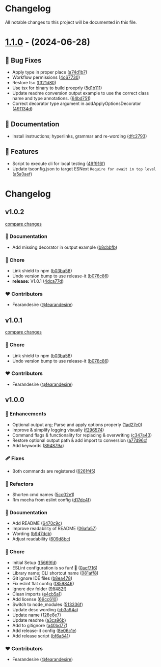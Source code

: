 # Changelog

All notable changes to this project will be documented in this file.

# [1.1.0](https://github.com/fearandesire/saph-convert/compare/v1.0.2...v1.1.0) - (2024-06-28)

## 🐛 Bug Fixes

- Apply type in proper place ([a74d1b7](https://github.com/fearandesire/saph-convert/commit/a74d1b729db84432359b6d5f210e7ea8003364c6))
- Workflow permissions ([4c67730](https://github.com/fearandesire/saph-convert/commit/4c677305db17abb51036418ef40edbacc029dec8))
- Restore tsc ([f321d80](https://github.com/fearandesire/saph-convert/commit/f321d803d03ab2ad63feb3ceabb510573401d981))
- Use tsx for binary to build proeprly ([5d1b111](https://github.com/fearandesire/saph-convert/commit/5d1b111fdea638b71e3b780061be296ebfa506e3))
- Update readme conversion output example to use the correct class name and type annotations. ([64bd751](https://github.com/fearandesire/saph-convert/commit/64bd7515ecacb37cb30b2901ad21736d54cce873))
- Correct decorator type argument in addApplyOptionsDecorator ([491134d](https://github.com/fearandesire/saph-convert/commit/491134d29f1e465dbe51aa468205b821c93a49c9))

## 📝 Documentation

- Install instructions; hyperlinks, grammar and re-wording ([dfc2793](https://github.com/fearandesire/saph-convert/commit/dfc2793298da9478a90c7e5b2ebe3c6b516bb35a))

## 🚀 Features

- Script to execute cli for local testing ([49f916f](https://github.com/fearandesire/saph-convert/commit/49f916faba92aee11ba5cda33e6687388207682b))
- Update tsconfig.json to target ESNext `Require for await in top level` ([a5a0aef](https://github.com/fearandesire/saph-convert/commit/a5a0aef843689bb0ad20689fe98d64e2e2eb370a))

# Changelog


## v1.0.2

[compare changes](https://github.com/fearandesire/saph-convert/compare/v1.0.1...v1.0.2)

### 📖 Documentation

- Add missing decorator in output example ([b8cbbfb](https://github.com/fearandesire/saph-convert/commit/b8cbbfb))

### 🏡 Chore

- Link shield to npm ([b03ba58](https://github.com/fearandesire/saph-convert/commit/b03ba58))
- Undo version bump to use release-it ([b076c86](https://github.com/fearandesire/saph-convert/commit/b076c86))
- **release:** V1.0.1 ([4dca77d](https://github.com/fearandesire/saph-convert/commit/4dca77d))

### ❤️ Contributors

- Fearandesire ([@fearandesire](http://github.com/fearandesire))

## v1.0.1

[compare changes](https://github.com/fearandesire/saph-convert/compare/v1.0.1...v1.0.1)

### 🏡 Chore

- Link shield to npm ([b03ba58](https://github.com/fearandesire/saph-convert/commit/b03ba58))
- Undo version bump to use release-it ([b076c86](https://github.com/fearandesire/saph-convert/commit/b076c86))

### ❤️ Contributors

- Fearandesire ([@fearandesire](http://github.com/fearandesire))

## v1.0.0


### 🚀 Enhancements

- Optional output arg; Parse and apply options properly ([1ad27e0](https://github.com/fearandesire/saph-convert/commit/1ad27e0))
- Improve & simplify logging visually ([f296574](https://github.com/fearandesire/saph-convert/commit/f296574))
- Command flags & functionality for replacing & overwriting ([c347a43](https://github.com/fearandesire/saph-convert/commit/c347a43))
- Restore optional output path & add import to conversion ([a77d96c](https://github.com/fearandesire/saph-convert/commit/a77d96c))
- Add keywords ([894879a](https://github.com/fearandesire/saph-convert/commit/894879a))

### 🩹 Fixes

- Both commands are registered ([6261f45](https://github.com/fearandesire/saph-convert/commit/6261f45))

### 💅 Refactors

- Shorten cmd names ([5cc02e1](https://github.com/fearandesire/saph-convert/commit/5cc02e1))
- Rm mocha from eslint config ([d17dc4f](https://github.com/fearandesire/saph-convert/commit/d17dc4f))

### 📖 Documentation

- Add README ([6470c9c](https://github.com/fearandesire/saph-convert/commit/6470c9c))
- Improve readability of README ([06afa57](https://github.com/fearandesire/saph-convert/commit/06afa57))
- Wording ([b947dcb](https://github.com/fearandesire/saph-convert/commit/b947dcb))
- Adjust readability ([609d8bc](https://github.com/fearandesire/saph-convert/commit/609d8bc))

### 🏡 Chore

- Initial Setup ([f5669fd](https://github.com/fearandesire/saph-convert/commit/f5669fd))
- ESLint configuration is so fun! 🙂 ([0acf716](https://github.com/fearandesire/saph-convert/commit/0acf716))
- Library name; CLI shortcut name ([081aff8](https://github.com/fearandesire/saph-convert/commit/081aff8))
- Git ignore IDE files ([b8ea478](https://github.com/fearandesire/saph-convert/commit/b8ea478))
- Fix eslint flat config ([f859846](https://github.com/fearandesire/saph-convert/commit/f859846))
- Ignore dev folder ([9ff482f](https://github.com/fearandesire/saph-convert/commit/9ff482f))
- Clean imports ([e4cb5a1](https://github.com/fearandesire/saph-convert/commit/e4cb5a1))
- Add license ([69cc610](https://github.com/fearandesire/saph-convert/commit/69cc610))
- Switch to node_modules ([513336f](https://github.com/fearandesire/saph-convert/commit/513336f))
- Update desc wording ([cb3a94a](https://github.com/fearandesire/saph-convert/commit/cb3a94a))
- Update name ([128e8e7](https://github.com/fearandesire/saph-convert/commit/128e8e7))
- Update readme ([a3ca96b](https://github.com/fearandesire/saph-convert/commit/a3ca96b))
- Add to gitignore ([a40bd77](https://github.com/fearandesire/saph-convert/commit/a40bd77))
- Add release-it config ([8e06c1e](https://github.com/fearandesire/saph-convert/commit/8e06c1e))
- Add release script ([bf6a541](https://github.com/fearandesire/saph-convert/commit/bf6a541))

### ❤️ Contributors

- Fearandesire ([@fearandesire](http://github.com/fearandesire))

